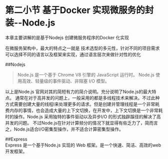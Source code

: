 # 第二小节 基于Docker 实现微服务的封装--Node.js  

本章主要讲解的是基于Nodejs 创建微服务程序的Docker 化实现  

在微服务架构中，最大的特点之一就是 技术选型的多元性，针对不同的项目需求可以选择不同的语言以及框架来实现，通过语言层次来做针对性的优化    


##Nodejs    

> Node.js 是一个基于 Chrome V8 引擎的 JavaScript 运行时。 Node.js 使用高效、轻量级的事件驱动、非阻塞 I/O 模型。 

以上是Node.js 官网对其的简短有力的简介说明。充分说明了Node.js的最大特点。 
通常在对于高并发的问题上，一般采用的都是多线程技术来解决。不过此种方式需要创建大量的线程l来处理更多的请求。但是创建并管理线程是一个非常耗费内存的事情，也会造成大量的上下文切换，在开发中，上下文切换是一个非常耗时的操作。Node.js 采用独特的事件驱动以及异步I/O 的形式独辟蹊径的解决了高并发的问题。 不过Node.js在针对计算频分的情况下就显得有些乏力了，简而言之，Node.js适合I/O密集型操作，并不适合计算密集型操作。   

##Express  
Express 是一个基于Node.js 实现的 Web 框架。是一个快速、简洁、高效的web开发框架。  






